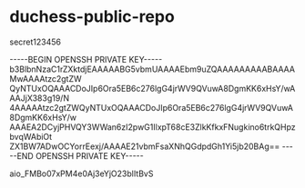 # duchess-public-repo

secret123456

-----BEGIN OPENSSH PRIVATE KEY-----
b3BlbnNzaC1rZXktdjEAAAAABG5vbmUAAAAEbm9uZQAAAAAAAAABAAAAMwAAAAtzc2gtZW
QyNTUxOQAAACDoJIp6Ora5EB6c276lgG4jrWV9QVuwA8DgmKK6xHsY/wAAAJjX383g19/N
4AAAAAtzc2gtZWQyNTUxOQAAACDoJIp6Ora5EB6c276lgG4jrWV9QVuwA8DgmKK6xHsY/w
AAAEA2DCyjPHVQY3WWan6zI2pwG1IlxpT68cE3ZlkKfkxFNugkino6trkQHpzbvqWAbiOt
ZX1BW7ADwOCYorrEexj/AAAAE21vbmFsaXNhQGdpdGh1Yi5jb20BAg==
-----END OPENSSH PRIVATE KEY-----

aio_FMBo07xPM4e0Aj3eYjO23blItBvS

